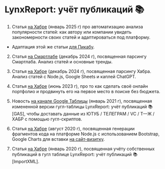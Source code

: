 # LynxReport: учёт публикаций :books:

1. Статья [на Хабре](https://habr.com/ru/articles/871234/) (январь 2025 г) про автоматизацию анализа популярности статей: как автору или компании увидеть закономерности своих статей и адаптироваться под платформу.

  - Адаптация этой же статьи [для Пикабу](https://pikabu.ru/edit/148063?m=schedule).

2. Статья [на Смартлабе](https://smart-lab.ru/mobile/topic/1096274/) (декабрь 2024 г), посвященная парсингу Смартлаба. Анализ статей и основные тренды.

1. Статья [на Хабре](https://habr.com/ru/articles/867068/) (декабрь 2024 г), посвященная парсингу Хабра. Анализ статей с Node.js, Google Sheets и каплей ChatGPT.

1. Статья [на Хабре](https://habr.com/ru/articles/742472/) (июнь 2023 г), про то как сделать своё онлайн портфолио и продвинуть его на первое место в поиске без бюджета.

1. Новость [на канале Google Таблицы](https://t.me/google_spreadsheets_chat/154961) (январь 2021 г), посвященная измененной версии гугл-таблицы 
LynxReport: учёт публикаций 📚 [GAS], чтобы доставать данные из ЮТУБ / ТЕЛЕГРАМ / VC / Т—Ж / ХАБР с помощью гугл-скриптов.

1. Статья [на Хабре](https://habr.com/ru/post/515316/) (август 2020 г), посвященная генерации фрагментов кода на платформе Node.js с использованием Bootstrap, Google Charts для вставки [на сайт-визитку](https://github.com/empenoso/shardin.name).

1. Статья [на Хабре](https://habr.com/ru/post/485594/) (январь 2020 г), посвященная учёту собственных публикаций в гугл таблице 
LynxReport: учёт публикаций 📚 [ImportXML].

